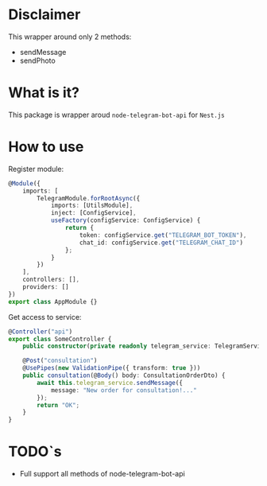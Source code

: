 # Disclaimer

This wrapper around only 2 methods:

-   sendMessage
-   sendPhoto

# What is it?

This package is wrapper aroud `node-telegram-bot-api` for `Nest.js`

# How to use

Register module:

```typescript
@Module({
    imports: [
        TelegramModule.forRootAsync({
            imports: [UtilsModule],
            inject: [ConfigService],
            useFactory(configService: ConfigService) {
                return {
                    token: configService.get("TELEGRAM_BOT_TOKEN"),
                    chat_id: configService.get("TELEGRAM_CHAT_ID")
                };
            }
        })
    ],
    controllers: [],
    providers: []
})
export class AppModule {}
```

Get access to service:
```typescript
@Controller("api")
export class SomeController {
    public constructor(private readonly telegram_service: TelegramService) {}

    @Post("consultation")
    @UsePipes(new ValidationPipe({ transform: true }))
    public consultation(@Body() body: ConsultationOrderDto) {
        await this.telegram_service.sendMessage({
            message: "New order for consultation!..."
        });
        return "OK";
    }
}
```

# TODO`s

-   Full support all methods of node-telegram-bot-api
